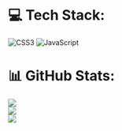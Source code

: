 
# 💻 Tech Stack:
![CSS3](https://img.shields.io/badge/css3-%231572B6.svg?style=flat-square&logo=css3&logoColor=white) ![JavaScript](https://img.shields.io/badge/javascript-%23323330.svg?style=flat-square&logo=javascript&logoColor=%23F7DF1E)
# 📊 GitHub Stats:
![](https://github-readme-stats.vercel.app/api?username=rukiyeaydin&theme=dark&hide_border=false&include_all_commits=false&count_private=false)<br/>
![](https://github-readme-streak-stats.herokuapp.com/?user=rukiyeaydin&theme=dark&hide_border=false)<br/>
![](https://github-readme-stats.vercel.app/api/top-langs/?username=rukiyeaydin&theme=dark&hide_border=false&include_all_commits=false&count_private=false&layout=compact)

<!-- Proudly created with GPRM ( https://gprm.itsvg.in ) -->
